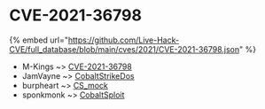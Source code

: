 # CVE-2021-36798
{% embed url="https://github.com/Live-Hack-CVE/full_database/blob/main/cves/2021/CVE-2021-36798.json" %}

* M-Kings ~> [CVE-2021-36798](https://www.alice-snow.ru/2021/database/cve-2021-36798/cve-2021-36798-m-kings)
* JamVayne ~> [CobaltStrikeDos](https://www.alice-snow.ru/2021/database/cve-2021-36798/cobaltstrikedos-jamvayne)
* burpheart ~> [CS_mock](https://www.alice-snow.ru/2021/database/cve-2021-36798/cs_mock-burpheart)
* sponkmonk ~> [CobaltSploit](https://www.alice-snow.ru/2021/database/cve-2021-36798/cobaltsploit-sponkmonk)